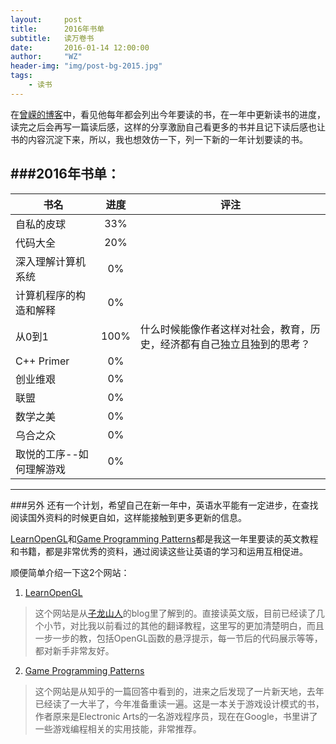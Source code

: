 ```yaml
---
layout:     post
title:      2016年书单
subtitle:   读万卷书
date:       2016-01-14 12:00:00
author:     "WZ"
header-img: "img/post-bg-2015.jpg"
tags:
    - 读书
---
```

在[曾嵘的博客](http://zengrong.net)中，看见他每年都会列出今年要读的书，在一年中更新读书的进度，读完之后会再写一篇读后感，这样的分享激励自己看更多的书并且记下读后感也让书的内容沉淀下来，所以，我也想效仿一下，列一下新的一年计划要读的书。

###2016年书单：
------

书名 | 进度 | 评注
----|:-----:|-----
自私的皮球|33%|
代码大全|20%|
深入理解计算机系统|0%|
计算机程序的构造和解释|0%|
从0到1|100%|什么时候能像作者这样对社会，教育，历史，经济都有自己独立且独到的思考？
C++ Primer|0%|
创业维艰|0%|
联盟|0%|
数学之美|0%|
乌合之众|0%|
取悦的工序--如何理解游戏|0%|

---------

###另外
还有一个计划，希望自己在新一年中，英语水平能有一定进步，在查找阅读国外资料的时候更自如，这样能接触到更多更新的信息。

[LearnOpenGL](http://learnopengl.com)和[Game Programming Patterns](http://gameprogrammingpatterns.com)都是我这一年里要读的英文教程和书籍，都是非常优秀的资料，通过阅读这些让英语的学习和运用互相促进。

顺便简单介绍一下这2个网站：

1. [LearnOpenGL](http://learnopengl.com)
> 这个网站是从[子龙山人](http://zilongshanren.com/blog/2015-11-23-a-few-good-habit-i-keep-for-years.html)的blog里了解到的。直接读英文版，目前已经读了几个小节，对比我以前看过的其他的翻译教程，这里写的更加清楚明白，而且一步一步的教，包括OpenGL函数的悬浮提示，每一节后的代码展示等等，都对新手非常友好。

2. [Game Programming Patterns](http://gameprogrammingpatterns.com)
> 这个网站是从知乎的一篇回答中看到的，进来之后发现了一片新天地，去年已经读了一大半了，今年准备重读一遍。这是一本关于游戏设计模式的书，作者原来是Electronic Arts的一名游戏程序员，现在在Google，书里讲了一些游戏编程相关的实用技能，非常推荐。

